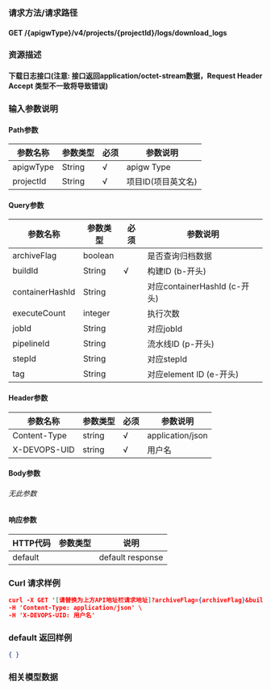 ### 请求方法/请求路径
#### GET /{apigwType}/v4/projects/{projectId}/logs/download_logs
### 资源描述
#### 下载日志接口(注意: 接口返回application/octet-stream数据，Request Header Accept 类型不一致将导致错误)
### 输入参数说明
#### Path参数

| 参数名称      | 参数类型   | 必须  | 参数说明        |
| --------- | ------ | --- | ----------- |
| apigwType | String | √   | apigw Type  |
| projectId | String | √   | 项目ID(项目英文名) |

#### Query参数

| 参数名称            | 参数类型    | 必须  | 参数说明                     |
| --------------- | ------- | --- | ------------------------ |
| archiveFlag     | boolean |     | 是否查询归档数据                 |
| buildId         | String  | √   | 构建ID (b-开头)              |
| containerHashId | String  |     | 对应containerHashId (c-开头) |
| executeCount    | integer |     | 执行次数                     |
| jobId           | String  |     | 对应jobId                  |
| pipelineId      | String  |     | 流水线ID (p-开头)             |
| stepId          | String  |     | 对应stepId                 |
| tag             | String  |     | 对应element ID (e-开头)      |

#### Header参数

| 参数名称         | 参数类型   | 必须  | 参数说明             |
| ------------ | ------ | --- | ---------------- |
| Content-Type | string | √   | application/json |
| X-DEVOPS-UID | string | √   | 用户名              |

#### Body参数
###### 无此参数
#### 响应参数

| HTTP代码  | 参数类型 | 说明               |
| ------- | ---- | ---------------- |
| default |      | default response |

### Curl 请求样例

```Json
curl -X GET '[请替换为上方API地址栏请求地址]?archiveFlag={archiveFlag}&buildId={buildId}&containerHashId={containerHashId}&executeCount={executeCount}&jobId={jobId}&pipelineId={pipelineId}&stepId={stepId}&tag={tag}' \
-H 'Content-Type: application/json' \
-H 'X-DEVOPS-UID: 用户名' 
```

### default 返回样例

```Json
{ }
```

### 相关模型数据
 
